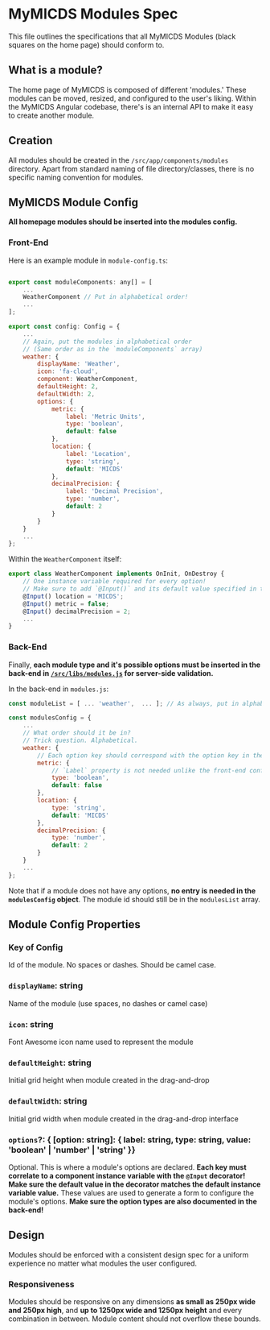 # MyMICDS Modules Spec

This file outlines the specifications that all MyMICDS Modules (black squares on the home page) should conform to.

## What is a module?

The home page of MyMICDS is composed of different 'modules.' These modules can be moved, resized, and configured to the user's liking. Within the MyMICDS Angular codebase, there's is an internal API to make it easy to create another module.

## Creation

All modules should be created in the `/src/app/components/modules` directory. Apart from standard naming of file directory/classes, there is no specific naming convention for modules.

## MyMICDS Module Config

**All homepage modules should be inserted into the modules config.**

### Front-End
Here is an example module in `module-config.ts`:

```javascript

export const moduleComponents: any[] = [
	...
	WeatherComponent // Put in alphabetical order!
	...
];

export const config: Config = {
	...
	// Again, put the modules in alphabetical order
	// (Same order as in the `moduleComponents` array)
	weather: {
		displayName: 'Weather',
		icon: 'fa-cloud',
		component: WeatherComponent,
		defaultHeight: 2,
		defaultWidth: 2,
		options: {
			metric: {
				label: 'Metric Units',
				type: 'boolean',
				default: false
			},
			location: {
				label: 'Location',
				type: 'string',
				default: 'MICDS'
			},
			decimalPrecision: {
				label: 'Decimal Precision',
				type: 'number',
				default: 2
			}
		}
	}
	...
};
```

Within the `WeatherComponent` itself:

```javascript
export class WeatherComponent implements OnInit, OnDestroy {
	// One instance variable required for every option!
	// Make sure to add `@Input()` and its default value specified in the decorator!
	@Input() location = 'MICDS';
	@Input() metric = false;
	@Input() decimalPrecision = 2;
	...
}
```

### Back-End
Finally, **each module type and it's possible options must be inserted in the back-end in [`/src/libs/modules.js`](https://github.com/MyMICDS/MyMICDS-v2/blob/master/src/libs/modules.js) for server-side validation.**

In the back-end in `modules.js`:

```javascript
const moduleList = [ ... 'weather',  ... ]; // As always, put in alphabetical order

const modulesConfig = {
	...
	// What order should it be in?
	// Trick question. Alphabetical.
	weather: {
		// Each option key should correspond with the option key in the front-end config
		metric: {
			// `Label` property is not needed unlike the front-end config
			type: 'boolean',
			default: false
		},
		location: {
			type: 'string',
			default: 'MICDS'
		},
		decimalPrecision: {
			type: 'number',
			default: 2
		}
	}
	...
};

```

Note that if a module does not have any options, **no entry is needed in the `modulesConfig` object**. The module id should still be in the `modulesList` array.

## Module Config Properties

### Key of Config

Id of the module. No spaces or dashes. Should be camel case.

### `displayName`: string

Name of the module (use spaces, no dashes or camel case)

### `icon`: string

Font Awesome icon name used to represent the module

### `defaultHeight`: string

Initial grid height when module created in the drag-and-drop

### `defaultWidth`: string

Initial grid width when module created in the drag-and-drop interface

### `options`?: { [option: string]: { label: string, type: string, value: 'boolean' | 'number' | 'string' }}

Optional. This is where a module's options are declared. **Each key must correlate to a component instance variable with the `@Input` decorator! Make sure the default value in the decorator matches the default instance variable value.** These values are used to generate a form to configure the module's options. **Make sure the option types are also documented in the back-end!**

## Design

Modules should be enforced with a consistent design spec for a uniform experience no matter what modules the user configured.

### Responsiveness

Modules should be responsive on any dimensions **as small as 250px wide and 250px high**, and **up to 1250px wide and 1250px height** and every combination in between. Module content should not overflow these bounds.
